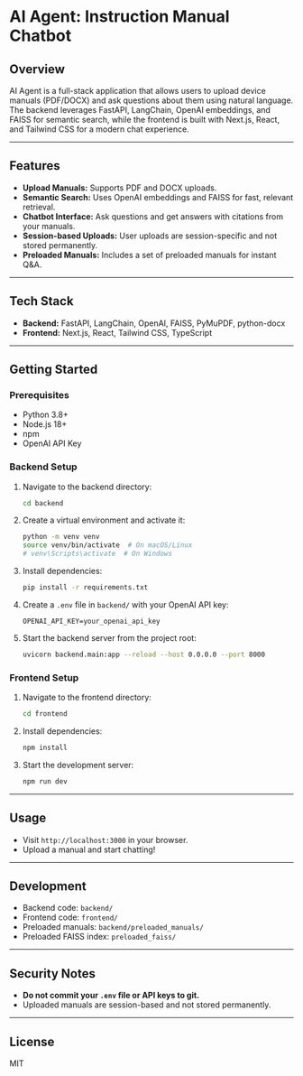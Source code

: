 # AI Agent: Instruction Manual Chatbot

## Overview

AI Agent is a full-stack application that allows users to upload device manuals (PDF/DOCX) and ask questions about them using natural language. The backend leverages FastAPI, LangChain, OpenAI embeddings, and FAISS for semantic search, while the frontend is built with Next.js, React, and Tailwind CSS for a modern chat experience.

---

## Features
- **Upload Manuals:** Supports PDF and DOCX uploads.
- **Semantic Search:** Uses OpenAI embeddings and FAISS for fast, relevant retrieval.
- **Chatbot Interface:** Ask questions and get answers with citations from your manuals.
- **Session-based Uploads:** User uploads are session-specific and not stored permanently.
- **Preloaded Manuals:** Includes a set of preloaded manuals for instant Q&A.

---

## Tech Stack
- **Backend:** FastAPI, LangChain, OpenAI, FAISS, PyMuPDF, python-docx
- **Frontend:** Next.js, React, Tailwind CSS, TypeScript

---

## Getting Started

### Prerequisites
- Python 3.8+
- Node.js 18+
- npm
- OpenAI API Key

### Backend Setup
1. Navigate to the backend directory:
   ```bash
   cd backend
   ```
2. Create a virtual environment and activate it:
   ```bash
   python -m venv venv
   source venv/bin/activate  # On macOS/Linux
   # venv\Scripts\activate  # On Windows
   ```
3. Install dependencies:
   ```bash
   pip install -r requirements.txt
   ```
4. Create a `.env` file in `backend/` with your OpenAI API key:
   ```env
   OPENAI_API_KEY=your_openai_api_key
   ```
5. Start the backend server from the project root:
   ```bash
   uvicorn backend.main:app --reload --host 0.0.0.0 --port 8000
   ```

### Frontend Setup
1. Navigate to the frontend directory:
   ```bash
   cd frontend
   ```
2. Install dependencies:
   ```bash
   npm install
   ```
3. Start the development server:
   ```bash
   npm run dev
   ```

---

## Usage
- Visit `http://localhost:3000` in your browser.
- Upload a manual and start chatting!

---

## Development
- Backend code: `backend/`
- Frontend code: `frontend/`
- Preloaded manuals: `backend/preloaded_manuals/`
- Preloaded FAISS index: `preloaded_faiss/`

---

## Security Notes
- **Do not commit your `.env` file or API keys to git.**
- Uploaded manuals are session-based and not stored permanently.

---

## License
MIT 